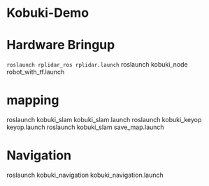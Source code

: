 # Kobuki-Demo

# Hardware Bringup 
`roslaunch rplidar_ros rplidar.launch` 
roslaunch kobuki_node robot_with_tf.launch

#  mapping
roslaunch kobuki_slam kobuki_slam.launch
 roslaunch kobuki_keyop keyop.launch
roslaunch kobuki_slam save_map.launch  

#  Navigation 
roslaunch kobuki_navigation kobuki_navigation.launch 
